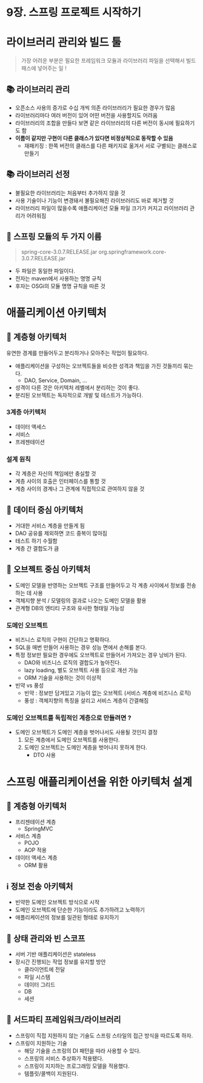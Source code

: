 # 9장. 스프링 프로젝트 시작하기

# 라이브러리 관리와 빌드 툴

> 가장 어려운 부분은 필요한 프레임워크 모듈과 라이브러리 파일을 선택해서 빌드 패스에 넣어주는 일 !
> 

## 📚 라이브러리 관리

- 오픈소스 사용의 증가로 수십 개씩 의존 라이브러리가 필요한 경우가 많음
- 라이브러리마다 여러 버전이 있어 어떤 버전을 사용할지도 어려움
- 라이브러리의 조합을 만들다 보면 같은 라이브러리의 다른 버전이 동시에 필요하기도 함
- **이름이 같지만 구현이 다른 클래스가 있다면 비정상적으로 동작할 수 있음**
    - 재패키징 : 한쪽 버전의 클래스를 다른 패키지로 옮겨서 서로 구별되는 클래스로 만들기

## 📚 라이브러리 선정

- 불필요한 라이브러리는 처음부터 추가하지 않을 것
- 사용 기술이나 기능이 변경돼서 불필요해진 라이브러리도 바로 제거할 것
- 라이브러리 파일이 많을수록 애플리케이션 모듈 파일 크기가 커지고 라이브러리 관리가 어려워짐

## 🌱 스프링 모듈의 두 가지 이름

> spring-core-3.0.7.RELEASE.jar
org.springframework.core-3.0.7.RELEASE.jar
> 
- 두 파일은 동일한 파일이다.
- 전자는 maven에서 사용하는 명명 규칙
- 후자는 OSGi의 모듈 명명 규칙을 따른 것

# 애플리케이션 아키텍처

## 🧮 계층형 아키텍처

유연한 경계를 만들어두고 분리하거나 모아주는 작업이 필요하다.

- 애플리케이션을 구성하는 오브젝트들을 비슷한 성격과 책임을 가진 것들끼리 묶는다.
    - DAO, Service, Domain, …
- 성격이 다른 것은 아키텍처 레벨에서 분리하는 것이 좋다.
- 분리된 오브젝트는 독자적으로 개발 및 테스트가 가능하다.

### 3계층 아키텍처

- 데이터 액세스
- 서비스
- 프레젠테이션

### 설계 원칙

- 각 계층은 자신의 책임에만 충실할 것
- 계층 사이의 호출은 인터페이스를 통할 것
- 계층 사이의 경계나 그 관계에 직접적으로 관여하지 않을 것

## 📀 데이터 중심 아키텍처

- 거대한 서비스 계층을 만들게 됨
- DAO 공유를 제외하면 코드 중복이 많아짐
- 테스트 하기 수월함
- 계층 간 결합도가 큼

## 🧩 오브젝트 중심 아키텍처

- 도메인 모델을 반영하는 오브젝트 구조를 만들어두고 각 계층 사이에서 정보를 전송하는 데 사용
- 객체지향 분석 / 모델링의 결과로 나오는 도메인 모델을 활용
- 관계형 DB의 엔티티 구조와 유사한 형태일 가능성

### 도메인 오브젝트

- 비즈니스 로직의 구현이 간단하고 명확하다.
- SQL을 매번 만들어 사용하는 경우 성능 면에서 손해를 본다.
- 특정 정보만 필요한 경우에도 오브젝트로 만들어서 가져오는 경우 낭비가 된다.
    - DAO와 비즈니스 로직의 결합도가 높아진다.
    - lazy loading, 별도 오브젝트 사용 등으로 개선 가능
    - ORM 기술을 사용하는 것이 이상적
- 빈약 vs 풍성
    - 빈약 : 정보만 담겨있고 기능이 없는 오브젝트 (서비스 계층에 비즈니스 로직)
    - 풍성 : 객체지향의 특징을 살리고 서비스 계층이 간결해짐

### 도메인 오브젝트를 독립적인 계층으로 만들려면 ?

- 도메인 오브젝트가 도메인 계층을 벗어나서도 사용될 것인지 결정
    1. 모든 계층에서 도메인 오브젝트를 사용한다.
    2. 도메인 오브젝트는 도메인 계층을 벗어나지 못하게 한다.
        - DTO 사용

# 스프링 애플리케이션을 위한 아키텍처 설계

## 🧮 계층형 아키텍처

- 프리젠테이션 계층
    - SpringMVC
- 서비스 계층
    - POJO
    - AOP 적용
- 데이터 액세스 계층
    - ORM 활용

## ℹ️ 정보 전송 아키텍처

- 빈약한 도메인 오브젝트 방식으로 시작
- 도메인 오브젝트에 단순한 기능이라도 추가하려고 노력하기
- 애플리케이션의 정보를 일관된 형태로 유지하기

## 📶 상태 관리와 빈 스코프

- 서버 기반 애플리케이션은 stateless
- 장시간 진행되는 작업 정보를 유지할 방안
    - 클라이언트에 전달
    - 파일 시스템
    - 데이터 그리드
    - DB
    - 세션

## 🐣 서드파티 프레임워크/라이브러리

- 스프링이 직접 지원하지 않는 기술도 스프링 스타일의 접근 방식을 따르도록 하자.
- 스프링이 지원하는 기술
    - 해당 기술을 스프링의 DI 패턴을 따라 사용할 수 있다.
    - 스프링의 서비스 추상화가 적용됐다.
    - 스프링이 지지하는 프로그래밍 모델을 적용했다.
    - 템플릿/콜백이 지원된다.
